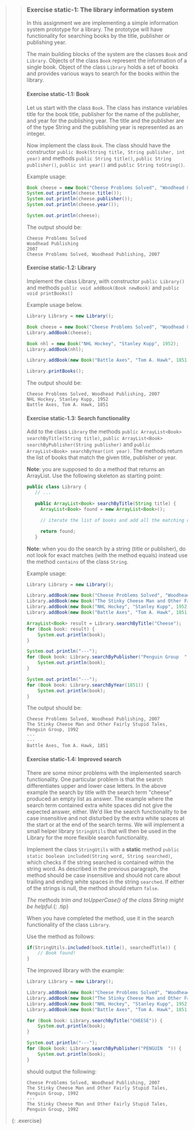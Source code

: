 >> ### Exercise static-1: The library information system
>>
>> In this assignment we are implementing a simple information system prototype for a library. The prototype will have functionality for searching books by the title, publisher or publishing year.
>>
>> The main building blocks of the system are the classes `Book` and `Library`. Objects of the class `Book` represent the information of a single book. Object of the class `Library` holds a set of books and provides various ways to search for the books within the library.
>>
>> #### Exercise static-1.1: Book
>>
>> Let us start with the class `Book`. The class has instance variables title for the book title, publisher for the name of the publisher, and year for the publishing year. The title and the publisher are of the type String and the publishing year is represented as an integer.
>>
>> Now implement the class `Book`. The class should have the constructor `public Book(String title, String publisher, int year)` and methods `public String title()`, `public String publisher()`, `public int year()` and `public String toString()`.
>>
>> Example usage:
>>
>> ```java
>> Book cheese = new Book("Cheese Problems Solved", "Woodhead Publishing", 2007);
>> System.out.println(cheese.title());
>> System.out.println(cheese.publisher());
>> System.out.println(cheese.year());
>>
>> System.out.println(cheese);
>> ```
>>
>> The output should be:
>>
>> ```output
>> Cheese Problems Solved
>> Woodhead Publishing
>> 2007
>> Cheese Problems Solved, Woodhead Publishing, 2007
>> ```
>>
>> #### Exercise static-1.2: Library
>>
>> Implement the class Library, with constructor `public Library()` and methods `public void addBook(Book newBook)` and `public void printBooks()`
>>
>> Example usage below.
>>
>> ```java
>> Library Library = new Library();
>>
>> Book cheese = new Book("Cheese Problems Solved", "Woodhead Publishing", 2007);
>> Library.addBook(cheese);
>>
>> Book nhl = new Book("NHL Hockey", "Stanley Kupp", 1952);
>> Library.addBook(nhl);
>>
>> Library.addBook(new Book("Battle Axes", "Tom A. Hawk", 1851));
>>
>> Library.printBooks();
>> ```
>>
>> The output should be:
>>
>> ```output
>> Cheese Problems Solved, Woodhead Publishing, 2007
>> NHL Hockey, Stanley Kupp, 1952
>> Battle Axes, Tom A. Hawk, 1851
>> ```
>>
>> #### Exercise static-1.3: Search functionality
>>
>> Add to the class `Library` the methods `public ArrayList<Book> searchByTitle(String title)`, `public ArrayList<Book> searchByPublisher(String publisher)` and `public ArrayList<Book> searchByYear(int year)`. The methods return the list of books that match the given title, publisher or year.
>>
>> **Note**: you are supposed to do a method that returns an ArrayList. Use the following skeleton as starting point:
>>
>> ```java
>> public class Library {
>>    // ...
>>
>>    public ArrayList<Book> searchByTitle(String title) {
>>      ArrayList<Book> found = new ArrayList<Book>();
>>
>>      // iterate the list of books and add all the matching books to the list found
>>
>>      return found;
>>    }
>> ```
>>
>> **Note**: when you do the search by a string (title or publisher), do not look for exact matches (with the method equals) instead use the method `contains` of the class `String`.
>>
>> Example usage:
>>
>> ```java
>> Library Library = new Library();
>>
>> Library.addBook(new Book("Cheese Problems Solved", "Woodhead Publishing", 2007));
>> Library.addBook(new Book("The Stinky Cheese Man and Other Fairly Stupid Tales", "Penguin Group", 1992));
>> Library.addBook(new Book("NHL Hockey", "Stanley Kupp", 1952));
>> Library.addBook(new Book("Battle Axes", "Tom A. Hawk", 1851));
>>
>> ArrayList<Book> result = Library.searchByTitle("Cheese");
>> for (Book book: result) {
>>     System.out.println(book);
>> }
>>
>> System.out.println("---");
>> for (Book book: Library.searchByPublisher("Penguin Group  ")) {
>>     System.out.println(book);
>> }
>>
>> System.out.println("---");
>> for (Book book: Library.searchByYear(1851)) {
>>     System.out.println(book);
>> }
>> ```
>>
>> The output should be:
>>
>> ```output
>> Cheese Problems Solved, Woodhead Publishing, 2007
>> The Stinky Cheese Man and Other Fairly Stupid Tales, Penguin Group, 1992
>> ---
>> ---
>> Battle Axes, Tom A. Hawk, 1851
>> ```
>>
>> #### Exercise static-1.4: Improved search
>>
>> There are some minor problems with the implemented search functionality. One particular problem is that the search differentiates upper and lower case letters. In the above example the search by title with the search term "cheese" produced an empty list as answer. The example where the search term contained extra white spaces did not give the expected answer, either. We'd like the search functionality to be case insensitive and not disturbed by the extra white spaces at the start or at the end of the search terms. We will implement a small helper library `StringUtils` that will then be used in the Library for the more flexible search functionality.
>>
>> Implement the class `StringUtils` with a **static** method `public static boolean included(String word, String searched)`, which checks if the string searched is contained within the string word. As described in the previous paragraph, the method should be case insensitive and should not care about trailing and ending white spaces in the string `searched`. If either of the strings is null, the method should return `false`.
>>
>> *The methods trim and toUpperCase() of the class String might be helpful.*{: .tip}
>>
>> When you have completed the method, use it in the search functionality of the class `Library`.
>>
>> Use the method as follows:
>>
>> ```java
>> if(StringUtils.included(book.title(), searchedTitle)) {
>>     // Book found!
>> }
>> ```
>>
>> The improved library with the example:
>>
>> ```java
>> Library Library = new Library();
>>
>> Library.addBook(new Book("Cheese Problems Solved", "Woodhead Publishing", 2007));
>> Library.addBook(new Book("The Stinky Cheese Man and Other Fairly Stupid Tales", "Penguin Group", 1992));
>> Library.addBook(new Book("NHL Hockey", "Stanley Kupp", 1952));
>> Library.addBook(new Book("Battle Axes", "Tom A. Hawk", 1851));
>>
>> for (Book book: Library.searchByTitle("CHEESE")) {
>>     System.out.println(book);
>> }
>>
>> System.out.println("---");
>> for (Book book: Library.searchByPublisher("PENGUIN  ")) {
>>     System.out.println(book);
>> }
>> ```
>>
>> should output the following:
>>
>> ```output
>> Cheese Problems Solved, Woodhead Publishing, 2007
>> The Stinky Cheese Man and Other Fairly Stupid Tales, Penguin Group, 1992
>> ---
>> The Stinky Cheese Man and Other Fairly Stupid Tales, Penguin Group, 1992
>> ```
>>
>{: .exercise}
